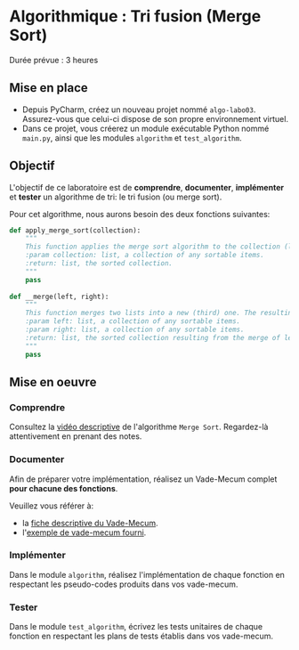 # Algorithmique : Tri fusion (Merge Sort)

Durée prévue : 3 heures


## Mise en place
- Depuis PyCharm, créez un nouveau projet nommé `algo-labo03`. Assurez-vous que celui-ci dispose de son propre environnement virtuel.
- Dans ce projet, vous créerez un module exécutable Python nommé `main.py`, ainsi que les modules `algorithm` et `test_algorithm`.


## Objectif
L'objectif de ce laboratoire est de **comprendre**, **documenter**, **implémenter** et **tester** un algorithme de tri: le tri fusion (ou merge sort).

Pour cet algorithme, nous aurons besoin des deux fonctions suivantes:

```python
def apply_merge_sort(collection):
    """
    This function applies the merge sort algorithm to the collection (list) in argument. The original list will not be modified.
    :param collection: list, a collection of any sortable items.
    :return: list, the sorted collection.
    """
    pass
    
def __merge(left, right):
    """
    This function merges two lists into a new (third) one. The resulting list will be sorted using the merge sort algorithm.
    :param left: list, a collection of any sortable items.
    :param right: list, a collection of any sortable items.
    :return: list, the sorted collection resulting from the merge of left and right.
    """
    pass
```


## Mise en oeuvre

### Comprendre
Consultez la [vidéo descriptive](https://www.youtube.com/watch?v=TzeBrDU-JaY) de l'algorithme `Merge Sort`. Regardez-là attentivement en prenant des notes.

### Documenter
Afin de préparer votre implémentation, réalisez un Vade-Mecum complet **pour chacune des fonctions**. 

Veuillez vous référer à:
- la [fiche descriptive du Vade-Mecum](vade-mecum.md).
- l'[exemple de vade-mecum fourni](./vade-mecum-exemple.md).

### Implémenter
Dans le module `algorithm`, réalisez l'implémentation de chaque fonction en respectant les pseudo-codes produits dans vos vade-mecum.

### Tester
Dans le module `test_algorithm`, écrivez les tests unitaires de chaque fonction en respectant les plans de tests établis dans vos vade-mecum.

